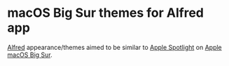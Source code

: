 # macOS Big Sur themes for Alfred app

[Alfred](https://www.alfredapp.com/) appearance/themes aimed to be similar to [Apple Spotlight](https://en.wikipedia.org/wiki/Spotlight_(software)) on [Apple macOS Big Sur](https://www.apple.com/macos/big-sur/).
